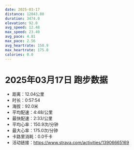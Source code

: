```yaml
---
date: 2025-03-17
distance: 12043.80
duration: 3474.0
elevation: 92.0
avg_speed: 12.48
max_speed: 23.40
avg_pace: 4.81
max_pace: 2.56
avg_heartrate: 150.9
max_heartrate: 175.0
calories: 0.0
---
```


# 2025年03月17日 跑步数据

- 距离：12.04公里
- 时长：0:57:54
- 海拔：92.0米
- 平均配速：4:48/公里
- 最快配速：2:33/公里
- 平均心率：150.9次/分钟
- 最大心率：175.0次/分钟
- 卡路里消耗：0.0千卡
- 活动链接：https://www.strava.com/activities/13906665169
